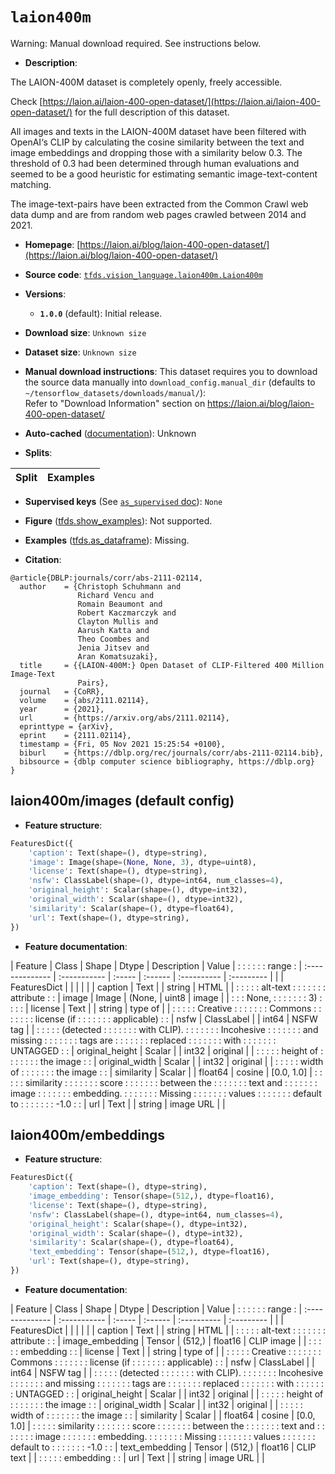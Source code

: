 <div itemscope itemtype="http://schema.org/Dataset">
  <div itemscope itemprop="includedInDataCatalog" itemtype="http://schema.org/DataCatalog">
    <meta itemprop="name" content="TensorFlow Datasets" />
  </div>
  <meta itemprop="name" content="laion400m" />
  <meta itemprop="description" content="The LAION-400M dataset is completely openly, freely accessible.&#10;&#10;Check&#10;[https://laion.ai/laion-400-open-dataset/](https://laion.ai/laion-400-open-dataset/)&#10;for the full description of this dataset.&#10;&#10;All images and texts in the LAION-400M dataset have been filtered with OpenAI‘s&#10;CLIP by calculating the cosine similarity between the text and image embeddings&#10;and dropping those with a similarity below 0.3. The threshold of 0.3 had been&#10;determined through human evaluations and seemed to be a good heuristic for&#10;estimating semantic image-text-content matching.&#10;&#10;The image-text-pairs have been extracted from the Common Crawl web data dump and&#10;are from random web pages crawled between 2014 and 2021.&#10;&#10;To use this dataset:&#10;&#10;```python&#10;import tensorflow_datasets as tfds&#10;&#10;ds = tfds.load(&#x27;laion400m&#x27;, split=&#x27;train&#x27;)&#10;for ex in ds.take(4):&#10;  print(ex)&#10;```&#10;&#10;See [the guide](https://www.tensorflow.org/datasets/overview) for more&#10;informations on [tensorflow_datasets](https://www.tensorflow.org/datasets).&#10;&#10;" />
  <meta itemprop="url" content="https://www.tensorflow.org/datasets/catalog/laion400m" />
  <meta itemprop="sameAs" content="https://laion.ai/blog/laion-400-open-dataset/" />
  <meta itemprop="citation" content="@article{DBLP:journals/corr/abs-2111-02114,&#10;  author    = {Christoph Schuhmann and&#10;               Richard Vencu and&#10;               Romain Beaumont and&#10;               Robert Kaczmarczyk and&#10;               Clayton Mullis and&#10;               Aarush Katta and&#10;               Theo Coombes and&#10;               Jenia Jitsev and&#10;               Aran Komatsuzaki},&#10;  title     = {{LAION-400M:} Open Dataset of CLIP-Filtered 400 Million Image-Text&#10;               Pairs},&#10;  journal   = {CoRR},&#10;  volume    = {abs/2111.02114},&#10;  year      = {2021},&#10;  url       = {https://arxiv.org/abs/2111.02114},&#10;  eprinttype = {arXiv},&#10;  eprint    = {2111.02114},&#10;  timestamp = {Fri, 05 Nov 2021 15:25:54 +0100},&#10;  biburl    = {https://dblp.org/rec/journals/corr/abs-2111-02114.bib},&#10;  bibsource = {dblp computer science bibliography, https://dblp.org}&#10;}" />
</div>

# `laion400m`


Warning: Manual download required. See instructions below.

*   **Description**:

The LAION-400M dataset is completely openly, freely accessible.

Check
[https://laion.ai/laion-400-open-dataset/](https://laion.ai/laion-400-open-dataset/)
for the full description of this dataset.

All images and texts in the LAION-400M dataset have been filtered with OpenAI‘s
CLIP by calculating the cosine similarity between the text and image embeddings
and dropping those with a similarity below 0.3. The threshold of 0.3 had been
determined through human evaluations and seemed to be a good heuristic for
estimating semantic image-text-content matching.

The image-text-pairs have been extracted from the Common Crawl web data dump and
are from random web pages crawled between 2014 and 2021.

*   **Homepage**:
    [https://laion.ai/blog/laion-400-open-dataset/](https://laion.ai/blog/laion-400-open-dataset/)

*   **Source code**:
    [`tfds.vision_language.laion400m.Laion400m`](https://github.com/tensorflow/datasets/tree/master/tensorflow_datasets/vision_language/laion400m/laion400m.py)

*   **Versions**:

    *   **`1.0.0`** (default): Initial release.

*   **Download size**: `Unknown size`

*   **Dataset size**: `Unknown size`

*   **Manual download instructions**: This dataset requires you to
    download the source data manually into `download_config.manual_dir`
    (defaults to `~/tensorflow_datasets/downloads/manual/`):<br/>
    Refer to "Download Information" section on https://laion.ai/blog/laion-400-open-dataset/

*   **Auto-cached**
    ([documentation](https://www.tensorflow.org/datasets/performances#auto-caching)):
    Unknown

*   **Splits**:

Split | Examples
:---- | -------:

*   **Supervised keys** (See
    [`as_supervised` doc](https://www.tensorflow.org/datasets/api_docs/python/tfds/load#args)):
    `None`

*   **Figure**
    ([tfds.show_examples](https://www.tensorflow.org/datasets/api_docs/python/tfds/visualization/show_examples)):
    Not supported.

*   **Examples**
    ([tfds.as_dataframe](https://www.tensorflow.org/datasets/api_docs/python/tfds/as_dataframe)):
    Missing.

*   **Citation**:

```
@article{DBLP:journals/corr/abs-2111-02114,
  author    = {Christoph Schuhmann and
               Richard Vencu and
               Romain Beaumont and
               Robert Kaczmarczyk and
               Clayton Mullis and
               Aarush Katta and
               Theo Coombes and
               Jenia Jitsev and
               Aran Komatsuzaki},
  title     = {{LAION-400M:} Open Dataset of CLIP-Filtered 400 Million Image-Text
               Pairs},
  journal   = {CoRR},
  volume    = {abs/2111.02114},
  year      = {2021},
  url       = {https://arxiv.org/abs/2111.02114},
  eprinttype = {arXiv},
  eprint    = {2111.02114},
  timestamp = {Fri, 05 Nov 2021 15:25:54 +0100},
  biburl    = {https://dblp.org/rec/journals/corr/abs-2111-02114.bib},
  bibsource = {dblp computer science bibliography, https://dblp.org}
}
```


## laion400m/images (default config)

*   **Feature structure**:

```python
FeaturesDict({
    'caption': Text(shape=(), dtype=string),
    'image': Image(shape=(None, None, 3), dtype=uint8),
    'license': Text(shape=(), dtype=string),
    'nsfw': ClassLabel(shape=(), dtype=int64, num_classes=4),
    'original_height': Scalar(shape=(), dtype=int32),
    'original_width': Scalar(shape=(), dtype=int32),
    'similarity': Scalar(shape=(), dtype=float64),
    'url': Text(shape=(), dtype=string),
})
```

*   **Feature documentation**:

| Feature         | Class        | Shape  | Dtype   | Description | Value      |
:                 :              :        :         :             : range      :
| :-------------- | :----------- | :----- | :------ | :---------- | :--------- |
|                 | FeaturesDict |        |         |             |            |
| caption         | Text         |        | string  | HTML        |            |
:                 :              :        :         : alt-text    :            :
:                 :              :        :         : attribute   :            :
| image           | Image        | (None, | uint8   | image       |            |
:                 :              : None,  :         :             :            :
:                 :              : 3)     :         :             :            :
| license         | Text         |        | string  | type of     |            |
:                 :              :        :         : Creative    :            :
:                 :              :        :         : Commons     :            :
:                 :              :        :         : license (if :            :
:                 :              :        :         : applicable) :            :
| nsfw            | ClassLabel   |        | int64   | NSFW tag    |            |
:                 :              :        :         : (detected   :            :
:                 :              :        :         : with CLIP). :            :
:                 :              :        :         : Incohesive  :            :
:                 :              :        :         : and missing :            :
:                 :              :        :         : tags are    :            :
:                 :              :        :         : replaced    :            :
:                 :              :        :         : with        :            :
:                 :              :        :         : UNTAGGED    :            :
| original_height | Scalar       |        | int32   | original    |            |
:                 :              :        :         : height of   :            :
:                 :              :        :         : the image   :            :
| original_width  | Scalar       |        | int32   | original    |            |
:                 :              :        :         : width of    :            :
:                 :              :        :         : the image   :            :
| similarity      | Scalar       |        | float64 | cosine      | [0.0, 1.0] |
:                 :              :        :         : similarity  :            :
:                 :              :        :         : score       :            :
:                 :              :        :         : between the :            :
:                 :              :        :         : text and    :            :
:                 :              :        :         : image       :            :
:                 :              :        :         : embedding.  :            :
:                 :              :        :         : Missing     :            :
:                 :              :        :         : values      :            :
:                 :              :        :         : default to  :            :
:                 :              :        :         : -1.0        :            :
| url             | Text         |        | string  | image URL   |            |

## laion400m/embeddings

*   **Feature structure**:

```python
FeaturesDict({
    'caption': Text(shape=(), dtype=string),
    'image_embedding': Tensor(shape=(512,), dtype=float16),
    'license': Text(shape=(), dtype=string),
    'nsfw': ClassLabel(shape=(), dtype=int64, num_classes=4),
    'original_height': Scalar(shape=(), dtype=int32),
    'original_width': Scalar(shape=(), dtype=int32),
    'similarity': Scalar(shape=(), dtype=float64),
    'text_embedding': Tensor(shape=(512,), dtype=float16),
    'url': Text(shape=(), dtype=string),
})
```

*   **Feature documentation**:

| Feature         | Class        | Shape  | Dtype   | Description | Value      |
:                 :              :        :         :             : range      :
| :-------------- | :----------- | :----- | :------ | :---------- | :--------- |
|                 | FeaturesDict |        |         |             |            |
| caption         | Text         |        | string  | HTML        |            |
:                 :              :        :         : alt-text    :            :
:                 :              :        :         : attribute   :            :
| image_embedding | Tensor       | (512,) | float16 | CLIP image  |            |
:                 :              :        :         : embedding   :            :
| license         | Text         |        | string  | type of     |            |
:                 :              :        :         : Creative    :            :
:                 :              :        :         : Commons     :            :
:                 :              :        :         : license (if :            :
:                 :              :        :         : applicable) :            :
| nsfw            | ClassLabel   |        | int64   | NSFW tag    |            |
:                 :              :        :         : (detected   :            :
:                 :              :        :         : with CLIP). :            :
:                 :              :        :         : Incohesive  :            :
:                 :              :        :         : and missing :            :
:                 :              :        :         : tags are    :            :
:                 :              :        :         : replaced    :            :
:                 :              :        :         : with        :            :
:                 :              :        :         : UNTAGGED    :            :
| original_height | Scalar       |        | int32   | original    |            |
:                 :              :        :         : height of   :            :
:                 :              :        :         : the image   :            :
| original_width  | Scalar       |        | int32   | original    |            |
:                 :              :        :         : width of    :            :
:                 :              :        :         : the image   :            :
| similarity      | Scalar       |        | float64 | cosine      | [0.0, 1.0] |
:                 :              :        :         : similarity  :            :
:                 :              :        :         : score       :            :
:                 :              :        :         : between the :            :
:                 :              :        :         : text and    :            :
:                 :              :        :         : image       :            :
:                 :              :        :         : embedding.  :            :
:                 :              :        :         : Missing     :            :
:                 :              :        :         : values      :            :
:                 :              :        :         : default to  :            :
:                 :              :        :         : -1.0        :            :
| text_embedding  | Tensor       | (512,) | float16 | CLIP text   |            |
:                 :              :        :         : embedding   :            :
| url             | Text         |        | string  | image URL   |            |
